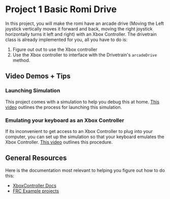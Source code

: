 # Project 1 Basic Romi Drive

In this project, you will make the romi have an arcade drive (Moving the Left joystick vertically moves it forward and back, moving the right joystick horizontally turns it left and right) with an Xbox Controller. The drivetrain class is already implemented for you, all you have to do is:
1. Figure out out to use the Xbox controller
2. Use the Xbox controller to interface with the Drivetrain's `arcadeDrive` method.

## Video Demos + Tips
### Launching Simulation
This project comes with a simulation to help you debug this at home. [This video](https://youtu.be/Hww2kUTNgto) outlines the process for launching this simulation.

### Emulating your keyboard as an Xbox Controller
If its inconvenient to get access to an Xbox Controller to plug into your computer, you can set up the simulation so that your keyboard emulates the Xbox Controller. [This video](https://youtu.be/5PJP6-VLwk4) outlines this procedure.


## General Resources
Here is the documentation most relevant to helping you figure out how to do this:
- [XboxController Docs](https://first.wpi.edu/wpilib/allwpilib/docs/release/java/edu/wpi/first/wpilibj/XboxController.html)
- [FRC Example projects](https://docs.wpilib.org/en/stable/docs/software/examples-tutorials/wpilib-examples.html)